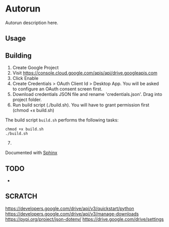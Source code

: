 # Autorun
Autorun description here.

## Usage

## Building
1. Create Google Project
2. Visit https://console.cloud.google.com/apis/api/drive.googleapis.com
3. Click Enable
4. Create Credentials > OAuth Client Id > Desktop App. You will be asked to configure an OAuth consent screen first.
5. Download credentials JSON file and rename 'credentials.json'. Drag into project folder.
6. Run build script (./build.sh). You will have to grant permission first (chmod +x build.sh)

The build script `build.sh` performs the following tasks:


```
chmod +x build.sh
./build.sh
```

7. 

Documented with [Sphinx](https://www.sphinx-doc.org/en/master/tutorial/first-steps.html)

## TODO
- 

## SCRATCH

https://developers.google.com/drive/api/v3/quickstart/python
https://developers.google.com/drive/api/v3/manage-downloads
https://pypi.org/project/json-dotenv/
https://drive.google.com/drive/settings